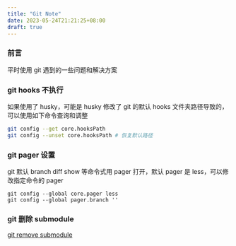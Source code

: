 ```yaml
---
title: "Git Note"
date: 2023-05-24T21:21:25+08:00
draft: true
---
```


### 前言

平时使用 git 遇到的一些问题和解决方案

### git hooks 不执行

如果使用了 husky，可能是 husky 修改了 git 的默认 hooks 文件夹路径导致的，可以使用如下命令查询和调整

```bash
git config --get core.hooksPath
git config --unset core.hooksPath # 恢复默认路径
```

### git pager 设置

git 默认 branch diff show 等命令式用 pager 打开，默认 pager 是 less，可以修改指定命令的 pager

```shell
git config --global core.pager less
git config --global pager.branch ''
```

### git 删除 submodule

[git remove submodule](https://stackoverflow.com/questions/20929336/git-submodule-add-a-git-directory-is-found-locally-issue)

